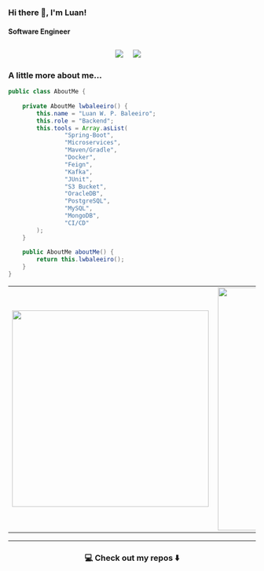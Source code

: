 <h3 align="left"> Hi there 👋, I'm Luan!</h3>

<h4>
  <p>Software Engineer</p>
</h4>

<h2  align="center"></h2>
<p align="center">
  <a target="_blank" href="https://www.linkedin.com/in/lwbaleeiro/"><img src="https://img.shields.io/badge/linkedin-%230077B5.svg?&style=for-the-badge&logo=linkedin&logoColor=white" /></a>&nbsp;&nbsp;&nbsp;&nbsp;
  <a href="mailto:dev.baleeiro@gmail.com?subject=Hello%20Luan,%20From%20Github"><img src="https://img.shields.io/badge/gmail-%23D14836.svg?&style=for-the-badge&logo=gmail&logoColor=white" /></a>&nbsp;&nbsp;&nbsp;&nbsp;
</p>



### A little more about me...


```java
public class AboutMe {
    
    private AboutMe lwbaleeiro() {
        this.name = "Luan W. P. Baleeiro";
        this.role = "Backend";
        this.tools = Array.asList(
                "Spring-Boot",
                "Microservices",
                "Maven/Gradle",
                "Docker", 
                "Feign",
                "Kafka", 
                "JUnit",
                "S3 Bucket",
                "OracleDB",
                "PostgreSQL",
                "MySQL",
                "MongoDB",
                "CI/CD"
        );
    }
    
    public AboutMe aboutMe() {
        return this.lwbaleeiro();
    }
}
```

<center>
  <table>
    <tr>
      <td><img width="400px" align="left" src="https://github-readme-stats.vercel.app/api/top-langs/?username=lwbaleeiro&hide=html&layout=compact&theme=dracula" /></td>
        <td><img width="495px" align="left" src="https://github-readme-stats.vercel.app/api?username=lwbaleeiro&theme=dracula" /></td>
    </tr>   
  </table>
</center>  

<hr>

<h3  align="center">💻 Check out my repos ⬇️ </h3>

